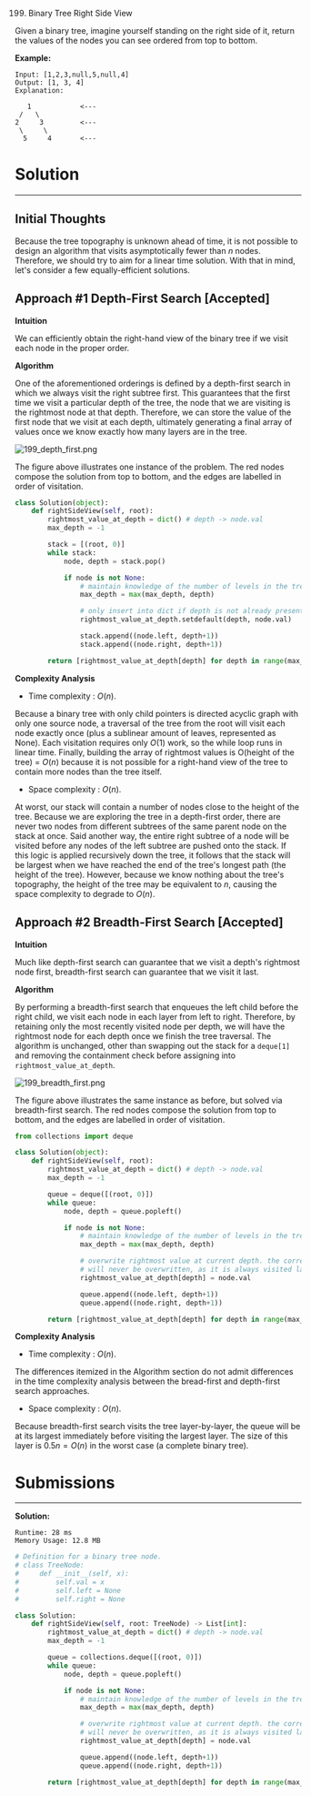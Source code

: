 199. Binary Tree Right Side View

Given a binary tree, imagine yourself standing on the right side of it, return the values of the nodes you can see ordered from top to bottom.

**Example:**
```
Input: [1,2,3,null,5,null,4]
Output: [1, 3, 4]
Explanation:

   1            <---
 /   \
2     3         <---
 \     \
  5     4       <---
```

# Solution
---
## Initial Thoughts
Because the tree topography is unknown ahead of time, it is not possible to design an algorithm that visits asymptotically fewer than $n$ nodes. Therefore, we should try to aim for a linear time solution. With that in mind, let's consider a few equally-efficient solutions.

## Approach #1 Depth-First Search [Accepted]
**Intuition**

We can efficiently obtain the right-hand view of the binary tree if we visit each node in the proper order.

**Algorithm**

One of the aforementioned orderings is defined by a depth-first search in which we always visit the right subtree first. This guarantees that the first time we visit a particular depth of the tree, the node that we are visiting is the rightmost node at that depth. Therefore, we can store the value of the first node that we visit at each depth, ultimately generating a final array of values once we know exactly how many layers are in the tree.

![199_depth_first.png](img/199_depth_first.png)

The figure above illustrates one instance of the problem. The red nodes compose the solution from top to bottom, and the edges are labelled in order of visitation.

```python
class Solution(object):
    def rightSideView(self, root):
        rightmost_value_at_depth = dict() # depth -> node.val
        max_depth = -1

        stack = [(root, 0)]
        while stack:
            node, depth = stack.pop()

            if node is not None:
                # maintain knowledge of the number of levels in the tree.
                max_depth = max(max_depth, depth)

                # only insert into dict if depth is not already present.
                rightmost_value_at_depth.setdefault(depth, node.val)

                stack.append((node.left, depth+1))
                stack.append((node.right, depth+1))

        return [rightmost_value_at_depth[depth] for depth in range(max_depth+1)]
```

**Complexity Analysis**

* Time complexity : $O(n)$.

Because a binary tree with only child pointers is directed acyclic graph with only one source node, a traversal of the tree from the root will visit each node exactly once (plus a sublinear amount of leaves, represented as None). Each visitation requires only $O(1)$ work, so the while loop runs in linear time. Finally, building the array of rightmost values is O(height of the tree) = $O(n)$ because it is not possible for a right-hand view of the tree to contain more nodes than the tree itself.

* Space complexity : $O(n)$.

At worst, our stack will contain a number of nodes close to the height of the tree. Because we are exploring the tree in a depth-first order, there are never two nodes from different subtrees of the same parent node on the stack at once. Said another way, the entire right subtree of a node will be visited before any nodes of the left subtree are pushed onto the stack. If this logic is applied recursively down the tree, it follows that the stack will be largest when we have reached the end of the tree's longest path (the height of the tree). However, because we know nothing about the tree's topography, the height of the tree may be equivalent to $n$, causing the space complexity to degrade to $O(n)$.

## Approach #2 Breadth-First Search [Accepted]
**Intuition**

Much like depth-first search can guarantee that we visit a depth's rightmost node first, breadth-first search can guarantee that we visit it last.

**Algorithm**

By performing a breadth-first search that enqueues the left child before the right child, we visit each node in each layer from left to right. Therefore, by retaining only the most recently visited node per depth, we will have the rightmost node for each depth once we finish the tree traversal. The algorithm is unchanged, other than swapping out the stack for a `deque[1]` and removing the containment check before assigning into `rightmost_value_at_depth`.

![199_breadth_first.png](img/199_breadth_first.png)

The figure above illustrates the same instance as before, but solved via breadth-first search. The red nodes compose the solution from top to bottom, and the edges are labelled in order of visitation.

```python
from collections import deque

class Solution(object):
    def rightSideView(self, root):
        rightmost_value_at_depth = dict() # depth -> node.val
        max_depth = -1

        queue = deque([(root, 0)])
        while queue:
            node, depth = queue.popleft()

            if node is not None:
                # maintain knowledge of the number of levels in the tree.
                max_depth = max(max_depth, depth)

                # overwrite rightmost value at current depth. the correct value
                # will never be overwritten, as it is always visited last.
                rightmost_value_at_depth[depth] = node.val

                queue.append((node.left, depth+1))
                queue.append((node.right, depth+1))

        return [rightmost_value_at_depth[depth] for depth in range(max_depth+1)]
```

**Complexity Analysis**

* Time complexity : $O(n)$.

The differences itemized in the Algorithm section do not admit differences in the time complexity analysis between the bread-first and depth-first search approaches.

* Space complexity : $O(n)$.

Because breadth-first search visits the tree layer-by-layer, the queue will be at its largest immediately before visiting the largest layer. The size of this layer is $0.5n = O(n)$ in the worst case (a complete binary tree).

# Submissions
---
**Solution:**
```
Runtime: 28 ms
Memory Usage: 12.8 MB
```
```python
# Definition for a binary tree node.
# class TreeNode:
#     def __init__(self, x):
#         self.val = x
#         self.left = None
#         self.right = None

class Solution:
    def rightSideView(self, root: TreeNode) -> List[int]:
        rightmost_value_at_depth = dict() # depth -> node.val
        max_depth = -1

        queue = collections.deque([(root, 0)])
        while queue:
            node, depth = queue.popleft()

            if node is not None:
                # maintain knowledge of the number of levels in the tree.
                max_depth = max(max_depth, depth)

                # overwrite rightmost value at current depth. the correct value
                # will never be overwritten, as it is always visited last.
                rightmost_value_at_depth[depth] = node.val

                queue.append((node.left, depth+1))
                queue.append((node.right, depth+1))

        return [rightmost_value_at_depth[depth] for depth in range(max_depth+1)]
```